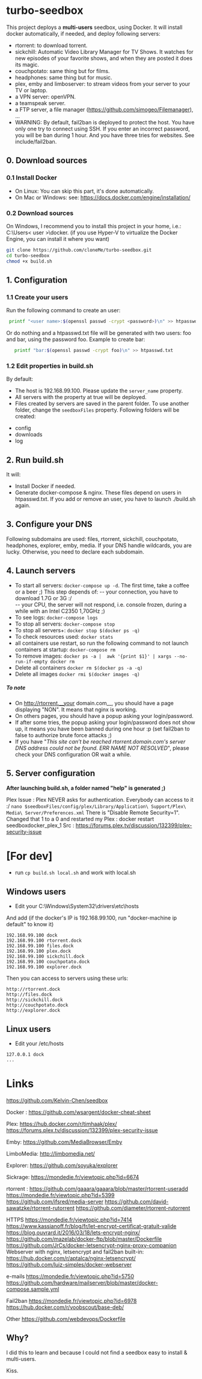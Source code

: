 # turbo-seedbox

This project deploys a **multi-users** seedbox, using Docker. It will install docker automatically, if needed, and deploy following servers:
- rtorrent: to download torrent.
- sickchill: Automatic Video Library Manager for TV Shows. It watches for new episodes of your favorite shows, and when they are posted it does its magic.
- couchpotato: same thing but for films.
- headphones: same thing but for music.
- plex, emby and limboserver: to stream videos from your server to your TV or laptop.
- a VPN server: openVPN.
- a teamspeak server.
- a FTP server, a file manager (https://github.com/simogeo/Filemanager), ...
- WARNING: By default, fail2ban is deployed to protect the host. You have only one try to connect using SSH. If you enter an incorrect password, you will be ban during 1 hour. And you have three tries for websites. See include/fail2ban.


## 0. Download sources
### 0.1 Install Docker
- On Linux:
You can skip this part, it's done automatically.
- On Mac or Windows:
see: https://docs.docker.com/engine/installation/

### 0.2 Download sources
On Windows, I recommend you to install this project in your home, i.e.: C:\Users\< user >\docker. (if you use Hyper-V to virtualize the Docker Engine, you can install it where you want)
```bash
git clone https://github.com/cloneMe/turbo-seedbox.git
cd turbo-seedbox
chmod +x build.sh
```

## 1. Configuration
### 1.1 Create your users
Run the following command to create an user:
```bash
 printf "<user name>:$(openssl passwd -crypt <password>)\n" >> htpasswd.txt
```
Or do nothing and a htpasswd.txt file will be generated with two users: foo and bar, using the password foo.
Example to create bar:
```bash
   printf "bar:$(openssl passwd -crypt foo)\n" >> htpasswd.txt
```

### 1.2 Edit properties in build.sh
By default:
- The host is 192.168.99.100. Please update the `server_name` property.
- All servers with the property at true will be deployed.
- Files created by servers are saved in the parent folder. To use another folder, change the `seedboxFiles` property. Following folders will be created:
 * config
 * downloads
 * log


## 2. Run build.sh
It will:
- Install Docker if needed.
- Generate docker-compose & nginx. These files depend on users in htpasswd.txt. If you add or remove an user, you have to launch ./build.sh again.


## 3. Configure your DNS
Following subdomains are used: files, rtorrent, sickchill, couchpotato, headphones, explorer, emby, media.
If your DNS handle wildcards, you are lucky.
Otherwise, you need to declare each subdomain.

## 4. Launch servers

* To start all servers: `docker-compose up -d`. The first time, take a coffee or a beer ;) This step depends of:
-- your connection, you have to download 1.7G or 3G :/  
-- your CPU, the server will not respond, i.e. console frozen, during a while with an Intel C2350 1,70GHz ;)
* To see logs: `docker-compose logs`
* To stop all servers: `docker-compose stop`
* To stop all servers+: `docker stop $(docker ps -q)`
* To check resources used: `docker stats`
* all containers use restart, so run the following command to not launch containers at startup:
`docker-compose rm`
* To remove images: `docker ps -a |  awk '{print $1}' | xargs --no-run-if-empty docker rm`
* Delete all containers `docker rm $(docker ps -a -q)`
* Delete all images `docker rmi $(docker images -q)`


##### To note
* On http://rtorrent.__your domain.com__, you should have a page displaying "NON". It means that nginx is working.
* On others pages, you should have a popup asking your login/password.
* If after some tries, the popup asking your login/password does not show up, it means you have been banned during one hour :p (set fail2ban to false to authorize brute force attacks ;)
* If you have "_This site can’t be reached rtorrent.domain.com's server DNS address could not be found. ERR NAME NOT RESOLVED_", please check your DNS configuration OR wait a while.


## 5. Server configuration
**After launching build.sh, a folder named "help" is generated ;)**

Plex
Issue : Plex NEVER asks for authentication. Everybody can access to it :/
`nano $seedboxFiles/config/plex/Library/Application\ Support/Plex\ Media\ Server/Preferences.xml`
There is "Disable Remote Security=1". Changed that 1 to a 0 and restarted my Plex : docker restart seedboxdocker_plex_1
Src : https://forums.plex.tv/discussion/132399/plex-security-issue


# [For dev]
- run  `cp build.sh local.sh` and work with local.sh
## Windows users
- Edit your C:\Windows\System32\drivers\etc\hosts

And add (if the docker's IP is 192.168.99.100, run "docker-machine ip default" to know it)
```
192.168.99.100 dock
192.168.99.100 rtorrent.dock
192.168.99.100 files.dock
192.168.99.100 plex.dock
192.168.99.100 sickchill.dock
192.168.99.100 couchpotato.dock
192.168.99.100 explorer.dock
```
Then you can access to servers using these urls:
```
http://rtorrent.dock
http://files.dock
http://sickchill.dock
http://couchpotato.dock
http://explorer.dock
```
## Linux users
- Edit your /etc/hosts
```
127.0.0.1 dock
...
```

# Links
https://github.com/Kelvin-Chen/seedbox

Docker : https://github.com/wsargent/docker-cheat-sheet

Plex: https://hub.docker.com/r/timhaak/plex/
https://forums.plex.tv/discussion/132399/plex-security-issue

Emby: https://github.com/MediaBrowser/Emby

LimboMedia: http://limbomedia.net/

Explorer: https://github.com/soyuka/explorer

Sickrage: https://mondedie.fr/viewtopic.php?id=6674

rtorrent : https://github.com/gaaara/gaaara/blob/master/rtorrent-useradd
https://mondedie.fr/viewtopic.php?id=5399
https://github.com/ifsred/media-server
https://github.com/david-sawatzke/rtorrent-rutorrent
https://github.com/diameter/rtorrent-rutorrent

HTTPS
https://mondedie.fr/viewtopic.php?id=7414
https://www.kassianoff.fr/blog/fr/let-encrypt-certificat-gratuit-valide
https://blog.ouvrard.it/2016/03/18/lets-encrypt-nginx/
https://github.com/mazelab/docker-ftp/blob/master/Dockerfile
https://github.com/JrCs/docker-letsencrypt-nginx-proxy-companion
 Webserver with nginx, letsencrypt and fail2ban built-in:
https://hub.docker.com/r/aptalca/nginx-letsencrypt/
https://github.com/luiz-simples/docker-webserver

e-mails
https://mondedie.fr/viewtopic.php?id=5750
https://github.com/hardware/mailserver/blob/master/docker-compose.sample.yml

Fail2ban
https://mondedie.fr/viewtopic.php?id=6978
https://hub.docker.com/r/voobscout/base-deb/

Other
https://github.com/webdevops/Dockerfile


## Why?
I did this to learn and because I could not find a seedbox easy to install & multi-users.

Kiss.
